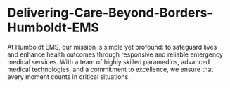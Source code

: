 # Delivering-Care-Beyond-Borders-Humboldt-EMS
At Humboldt EMS, our mission is simple yet profound: to safeguard lives and enhance health outcomes through responsive and reliable emergency medical services. With a team of highly skilled paramedics, advanced medical technologies, and a commitment to excellence, we ensure that every moment counts in critical situations.
